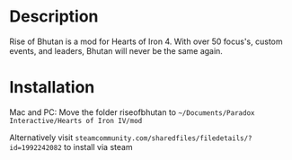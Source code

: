 # Description

Rise of Bhutan is a mod for Hearts of Iron 4. With over 50 focus's, custom events, and leaders, Bhutan will never be the same again.

# Installation

Mac and PC: Move the folder riseofbhutan to `~/Documents/Paradox Interactive/Hearts of Iron IV/mod`

Alternatively visit `steamcommunity.com/sharedfiles/filedetails/?id=1992242082` to install via steam
